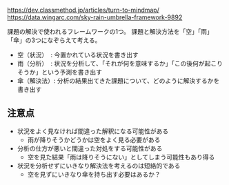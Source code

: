 <https://dev.classmethod.jp/articles/turn-to-mindmap/>  
<https://data.wingarc.com/sky-rain-umbrella-framework-9892>

課題の解決で使われるフレームワークの1つ。
課題と解決方法を「空」「雨」「傘」の3つになぞらえて考える。  

* 空（状況）　: 今置かれている状況を書き出す
* 雨（分析）　: 状況を分析して、「それが何を意味するか」「この後何が起こりそうか」という予測を書き出す
* 傘（解決法）: 分析の結果出てきた課題について、どのように解決するかを書き出す

## 注意点
* 状況をよく見なければ間違った解釈になる可能性がある
	- 雨が降りそうかどうかは空をよく見る必要がある
* 分析の仕方が悪いと間違った対処をする可能性がある
	- 空を見た結果「雨は降りそうにない」としてしまう可能性もあり得る
* 状況を分析せずにいきなり解決法を考えるのは短絡的である
	- 空を見ずにいきなり傘を持ち出す必要はあるか？